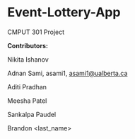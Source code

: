 # Event-Lottery-App
CMPUT 301 Project


**Contributors:**



Nikita Ishanov


Adnan Sami, asami1, asami1@ualberta.ca


Aditi Pradhan


Meesha Patel


Sankalpa Paudel


Brandon <last_name>
